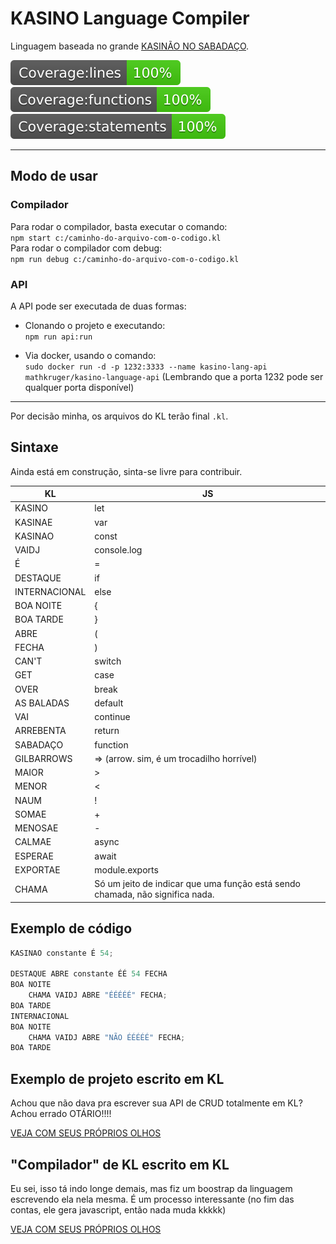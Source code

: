 # KASINO Language Compiler


Linguagem baseada no grande [KASINÃO NO SABADAÇO](https://www.youtube.com/watch?v=LCDaw0QmQQc&ab_channel=TeleguiadoTV).  
  
![Coverage lines](./coverage/badge-lines.svg)
![Coverage lines](./coverage/badge-functions.svg)
![Coverage lines](./coverage/badge-statements.svg)

----------

## Modo de usar
### Compilador
Para rodar o compilador, basta executar o comando:  
`npm start c:/caminho-do-arquivo-com-o-codigo.kl`  
Para rodar o compilador com debug:  
`npm run debug c:/caminho-do-arquivo-com-o-codigo.kl`
  

### API
A API pode ser executada de duas formas:  
* Clonando o projeto e executando:  
`npm run api:run`

* Via docker, usando o comando:  
`sudo docker run -d -p 1232:3333 --name kasino-lang-api mathkruger/kasino-language-api` (Lembrando que a porta 1232 pode ser qualquer porta disponível)
-------

Por decisão minha, os arquivos do KL terão final `.kl`.

## Sintaxe

Ainda está em construção, sinta-se livre para contribuir.

KL             | JS
---------------| ------
KASINO         | let
KASINAE        | var
KASINAO        | const
VAIDJ          | console.log
É              | =
DESTAQUE       | if
INTERNACIONAL  | else
BOA NOITE      | {
BOA TARDE      | }
ABRE           | (
FECHA          | )
CAN'T          | switch
GET            | case
OVER           | break
AS BALADAS     | default
VAI            | continue
ARREBENTA      | return
SABADAÇO       | function
GILBARROWS     | => (arrow. sim, é um trocadilho horrível)
MAIOR          | >
MENOR          | <
NAUM           | !
SOMAE          | +
MENOSAE        | -
CALMAE         | async
ESPERAE        | await
EXPORTAE       | module.exports
CHAMA          | Só um jeito de indicar que uma função está sendo chamada, não significa nada.

  
## Exemplo de código
```javascript
KASINAO constante É 54;

DESTAQUE ABRE constante ÉÉ 54 FECHA
BOA NOITE
    CHAMA VAIDJ ABRE "ÉÉÉÉÉ" FECHA;
BOA TARDE
INTERNACIONAL
BOA NOITE
    CHAMA VAIDJ ABRE "NÃO ÉÉÉÉÉ" FECHA;
BOA TARDE
```

## Exemplo de projeto escrito em KL

Achou que não dava pra escrever sua API de CRUD totalmente em KL? Achou errado OTÁRIO!!!!

[VEJA COM SEUS PRÓPRIOS OLHOS](https://github.com/mathkruger/simple-api-kl)

## "Compilador" de KL escrito em KL

Eu sei, isso tá indo longe demais, mas fiz um boostrap da linguagem escrevendo ela nela mesma. É um processo interessante (no fim das contas, ele gera javascript, então nada muda kkkkk)

[VEJA COM SEUS PRÓPRIOS OLHOS](https://github.com/mathkruger/kl-compiler-in-kl)
